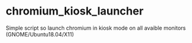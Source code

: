 # chromium_kiosk_launcher
Simple script so launch chromium in kiosk mode on all avaible monitors (GNOME/Ubuntu18.04/X11)
